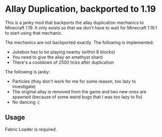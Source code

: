 # Allay Duplication, backported to 1.19

This is a janky mod that backports the allay duplication mechanics
to Minecraft 1.19. It only exists so that we don't have to wait for
Minecraft 1.19.1 to start using that mechanic.

The mechanics are not backported exactly. The following is implemented:

- Jukebox has to be playing nearby (within 8 blocks)
- You need to give the allay an amethyst shard
- There's a cooldown of 2500 ticks after duplication

The following is janky:

- Particles (they don't work for me for some reason, too lazy to investigate)
- The original allay is removed from the game and two new ones are spawned
  (because of some weird bugs that I was too lazy to fix)
- No dancing :(

## Usage

Fabric Loader is required.
